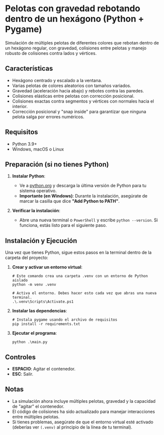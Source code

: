 # Pelotas con gravedad rebotando dentro de un hexágono (Python + Pygame)

Simulación de múltiples pelotas de diferentes colores que rebotan dentro de un hexágono regular, con gravedad, colisiones entre pelotas y manejo robusto de colisiones contra lados y vértices.

## Características
- Hexágono centrado y escalado a la ventana.
- Varias pelotas de colores aleatorios con tamaños variados.
- Gravedad (aceleración hacia abajo) y rebotes contra las paredes.
- Colisiones elásticas entre pelotas con corrección posicional.
- Colisiones exactas contra segmentos y vértices con normales hacia el interior.
- Corrección posicional y "snap inside" para garantizar que ninguna pelota salga por errores numéricos.

## Requisitos
- Python 3.9+
- Windows, macOS o Linux

## Preparación (si no tienes Python)

1.  **Instalar Python**:
    - Ve a [python.org](https://www.python.org/downloads/) y descarga la última versión de Python para tu sistema operativo.
    - **Importante (en Windows)**: Durante la instalación, asegúrate de marcar la casilla que dice **"Add Python to PATH"**.

2.  **Verificar la instalación**:
    - Abre una nueva terminal o `PowerShell` y escribe `python --version`. Si funciona, estás listo para el siguiente paso.

## Instalación y Ejecución

Una vez que tienes Python, sigue estos pasos en la terminal dentro de la carpeta del proyecto:

1.  **Crear y activar un entorno virtual**:
    ```pwsh
    # Este comando crea una carpeta .venv con un entorno de Python aislado
    python -m venv .venv

    # Activa el entorno. Debes hacer esto cada vez que abras una nueva terminal.
    .\.venv\Scripts\Activate.ps1
    ```

2.  **Instalar las dependencias**:
    ```pwsh
    # Instala pygame usando el archivo de requisitos
    pip install -r requirements.txt
    ```

3.  **Ejecutar el programa**:
    ```pwsh
    python .\main.py
    ```

## Controles
- **ESPACIO**: Agitar el contenedor.
- **ESC**: Salir.

## Notas
- La simulación ahora incluye múltiples pelotas, gravedad y la capacidad de "agitar" el contenedor.
- El código de colisiones ha sido actualizado para manejar interacciones entre múltiples pelotas.
- Si tienes problemas, asegúrate de que el entorno virtual esté activado (deberías ver `(.venv)` al principio de la línea de tu terminal).
